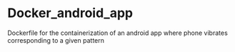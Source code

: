 # Docker_android_app
Dockerfile for the containerization of an android app where phone vibrates corresponding to a given pattern
